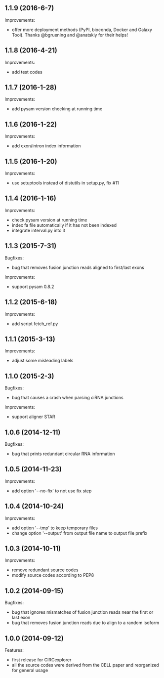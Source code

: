 ## 1.1.9 (2016-6-7)

Improvements:

* offer more deployment methods (PyPI, bioconda, Docker and Galaxy Tool). Thanks
@bgruening and @anatskiy for their helps!


## 1.1.8 (2016-4-21)

Improvements:

* add test codes

## 1.1.7 (2016-1-28)

Improvements:

* add pysam version checking at running time

## 1.1.6 (2016-1-22)

Improvements:

* add exon/intron index information

## 1.1.5 (2016-1-20)

Improvements:

* use setuptools instead of distutils in setup.py, fix #11

## 1.1.4 (2016-1-16)

Improvements:

* check pysam version at running time
* index fa file automatically if it has not been indexed
* integrate interval.py into it

## 1.1.3 (2015-7-31)

Bugfixes:

* bug that removes fusion junction reads aligned to first/last exons

Improvements:

* support pysam 0.8.2

## 1.1.2 (2015-6-18)

Improvements:

* add script fetch_ref.py

## 1.1.1 (2015-3-13)

Improvements:

* adjust some misleading labels

## 1.1.0 (2015-2-3)

Bugfixes:

* bug that causes a crash when parsing ciRNA junctions

Improvements:

* support aligner STAR

## 1.0.6 (2014-12-11)

Bugfixes:

* bug that prints redundant circular RNA information

## 1.0.5 (2014-11-23)

Improvements:

* add option '--no-fix' to not use fix step

## 1.0.4 (2014-10-24)

Improvements:

* add option '--tmp' to keep temporary files
* change option '--output' from output file name to output file prefix

## 1.0.3 (2014-10-11)

Improvements:

* remove redundant source codes
* modify source codes according to PEP8

## 1.0.2 (2014-09-15)

Bugfixes:

* bug that ignores mismatches of fusion junction reads near the first or last exon
* bug that removes fusion junction reads due to align to a random isoform

## 1.0.0 (2014-09-12)

Features:

* first release for CIRCexplorer
* all the source codes were derived from the CELL paper and reorganized for general usage
